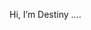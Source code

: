 Hi, I’m Destiny ....


<!---
ynitsed31594/ynitsed31594 is a ✨ special ✨ repository because its `README.md` (this file) appears on your GitHub profile.
You can click the Preview link to take a look at your changes.
--->
